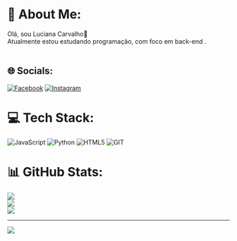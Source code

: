 # 💫 About Me:
Olá, sou Luciana Carvalho👋<br>  Atualmente estou estudando programação, com foco em back-end .<br><br>


## 🌐 Socials:
[![Facebook](https://img.shields.io/badge/Facebook-%231877F2.svg?logo=Facebook&logoColor=white)](https://facebook.com/https://www.facebook.com/lucianacarvalho) [![Instagram](https://img.shields.io/badge/Instagram-%23E4405F.svg?logo=Instagram&logoColor=white)](https://www.instagram.com/luhcarvalhofenix/) 

# 💻 Tech Stack:
![JavaScript](https://img.shields.io/badge/javascript-%23323330.svg?style=for-the-badge&logo=javascript&logoColor=%23F7DF1E) ![Python](https://img.shields.io/badge/python-3670A0?style=for-the-badge&logo=python&logoColor=ffdd54) ![HTML5](https://img.shields.io/badge/html5-%23E34F26.svg?style=for-the-badge&logo=html5&logoColor=white)  ![GIT](https://img.shields.io/badge/Git-fc6d26?style=for-the-badge&logo=git&logoColor=white)
# 📊 GitHub Stats:
![](https://github-readme-stats.vercel.app/api?username=lucianacarvalho5&theme=shades-of-purple&hide_border=false&include_all_commits=false&count_private=false)<br/>
![](https://github-readme-streak-stats.herokuapp.com/?user=lucianacarvalho5&theme=shades-of-purple&hide_border=false)<br/>
![](https://github-readme-stats.vercel.app/api/top-langs/?username=lucianacarvalho5&theme=shades-of-purple&hide_border=false&include_all_commits=false&count_private=false&layout=compact)

---
[![](https://visitcount.itsvg.in/api?id=lucianacarvalho5&icon=0&color=0)](https://visitcount.itsvg.in)

<!-- Proudly created with GPRM ( https://gprm.itsvg.in ) -->
